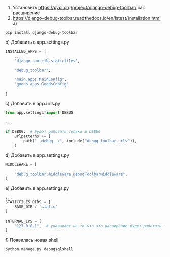 1. Установить  https://pypi.org/project/django-debug-toolbar/ как расширение
2. https://django-debug-toolbar.readthedocs.io/en/latest/installation.html
a)
```shell
pip install django-debug-toolbar
```

b) Добавить в
app.settings.py
```python
INSTALLED_APPS = [  
	... 
    'django.contrib.staticfiles',  
  
    "debug_toolbar",  
  
    "main.apps.MainConfig",  
    "goods.apps.GoodsConfig"  
  
]
```

c) Добавить в
app.urls.py
```python
from app.settings import DEBUG  
  
...
  
if DEBUG:  # Будет работать только в DEBUG
    urlpatterns += [  
        path("__debug__/", include("debug_toolbar.urls")),  
    ]

```

d) Добавить в
app.settings.py
```python
MIDDLEWARE = [  
	... 
    "debug_toolbar.middleware.DebugToolbarMiddleware",  
]
```

e) Добавить в
app.settings.py
```python
...
STATICFILES_DIRS = [  
    BASE_DIR / 'static'  
]  
  
INTERNAL_IPS = [  
    "127.0.0.1",  # указывает на то что это расширение будет работать только когда приложение запущено на указанном IP
]
```

f) Появилась новая shell
```shell
python manage.py debugsqlshell
```